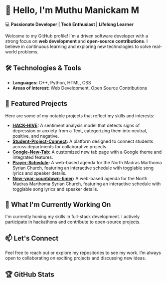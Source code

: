 # 👋 Hello, I'm Muthu Manickam M
💻 **Passionate Developer | Tech Enthusiast | Lifelong Learner**

Welcome to my GitHub profile! I'm a driven software developer with a strong focus on **web development** and **open-source contributions**. I believe in continuous learning and exploring new technologies to solve real-world problems.

## 🛠 Technologies & Tools
- **Languages:** C++, Python, HTML, CSS
- **Areas of Interest:** Web Development, Open Source Contributions

## 🚀 Featured Projects
Here are some of my notable projects that reflect my skills and interests:

- **[HACK-HIVE](https://github.com/HACKTHON-2024/Mentel-health-analysis-):** A sentiment analysis model that detects signs of depression or anxiety from a Text, categorizing them into neutral, positive, and negative.
- **[Student-Project-Connect](https://github.com/Manickam717/Quark):** A platform designed to connect students across departments for collaborative projects.
- **[Google-New-Tab](https://github.com/Manickam717/Google-New-Tab):** A customized new tab page with a Google theme and integrated features.
- **[Prayer-Schedule](https://github.com/Manickam717/Prayer-Schedule):** A web-based agenda for the North Madras Marthoma Syrian Church, featuring an interactive schedule with togglable song lyrics and speaker details.
- **[New-year-countdown-timer](https://github.com/Manickam717/New-year-countdown-timer):** A web-based agenda for the North Madras Marthoma Syrian Church, featuring an interactive schedule with togglable song lyrics and speaker details.

## 🌱 What I'm Currently Working On
I'm currently honing my skills in full-stack development. I actively participate in hackathons and contribute to open-source projects.

## 📫 Let's Connect
Feel free to reach out or explore my repositories to see my work. I’m always open to collaborating on exciting projects and discussing new ideas.

## 🏆 GitHub Stats
